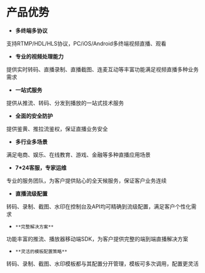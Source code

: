 # 产品优势

-   **多终端多协议**

支持RTMP/HDL/HLS协议，PC/iOS/Android多终端视频直播、观看

-   **专业的视频处理能力**

提供实时转码、直播录制、直播截图、连麦互动等丰富功能满足视频直播多种业务需求

-   **一站式服务**

提供从推流、转码、分发到播放的一站式技术服务

-   **全面的安全防护**

提供鉴黄、推拉流鉴权，保证直播业务安全

-   **多行业多场景**

满足电商、娱乐、在线教育、游戏、金融等多种直播应用场景

-   **7\*24客服，专家运维**

专业的服务团队，为客户提供贴心的全天候服务，保证客户业务连续  

-    **直播流级配置**  

转码、录制、截图、水印在控制台及API均可精确到流级配置，满足客户个性化需求    
-     **完整解决方案**  
功能丰富的推流、播放器移动端SDK，为客户提供完整的端到端直播解决方案  

-     **灵活的模板配置策略**  
转码、录制、截图、水印模板都与其配置分开管理，模板可多次调用，配置更灵活  
